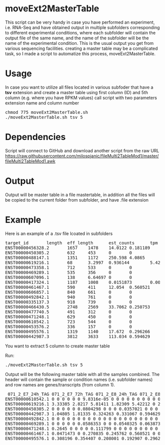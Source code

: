 # moveExt2MasterTable

This script can be very handy in case you have performed an experiment, i.e. RNA-Seq and have obtained output in multiple subfolders corresponding to different experimental conditions, where each subfolder will contain the output file of the same name, and the name of the subfolder will be the name of the experimental condition. This is the usual output you get from various sequencing facilities. creating a master table may be a complicated task, so I made a script to automatize this process, moveExt2MasterTable.

# Usage

In case you want to utilize all files located in various subfoder that have a **tsv** extension and create a master table using first column (ID) and 5th column (e.g. where you have RPKM values) call script with two parameters extension name and column number
<pre>
chmod 775 moveExt2MasterTable.sh
./moveExt2MasterTable.sh tsv 5
</pre>

# Dependencies

Script will connect to GitHub and download another script from the raw URL https://raw.githubusercontent.com/milospjanic/fileMulti2TableMod1/master/fileMulti2TableMod1.awk

# Output

Output will be master table in a file mastertable, in addition all the files will be copied to the current folder from subfolder, and have .file extension

# Example

Here is an example of a .tsv file lcoated in subfolders 

<pre>
target_id       length  eff_length      est_counts      tpm
ENST00000456328.2       1657    1478    14.0122 0.181189
ENST00000450305.2       632     453     0       0
ENST00000488147.1       1351    1172    250.598 4.0865
ENST00000619216.1       68      3.2997  0.936144        5.42212
ENST00000473358.1       712     533     0       0
ENST00000469289.1       535     356     0       0
ENST00000607096.1       138     6.64697 0       0
ENST00000417324.1       1187    1008    0.0151873       0.000287953
ENST00000461467.1       590     411     12.054  0.560521
ENST00000606857.1       840     661     0       0
ENST00000492842.1       940     761     0       0
ENST00000335137.3       918     739     0       0
ENST00000466430.5       2748    2569    33.7062 0.250753
ENST00000477740.5       491     312     0       0
ENST00000471248.1       629     450     0       0
ENST00000610542.1       723     544     0       0
ENST00000453576.2       336     157     0       0
ENST00000495576.1       1319    1140    17.672  0.296266
ENST00000442987.3       3812    3633    113.034 0.594629
</pre>

You want to extract 5 column to create master table

Run:

<pre>
./moveExt2MasterTable.sh tsv 5
</pre>

Output will be the following master table with all the samples combined. The header will contain the sample or condition names (i.e. subfolder names) and row names are genes/transcripts (from column 1).

<pre>
 071_2_E7_24h_TAG 071_2_E7_72h_TAG 071_2_E8_24h_TAG 071_2_E8_72h_TAG 334_1_E7_24h_TAG 334_1_E7_72h_TAG 334_1_E8_24h_TAG 334_1_E8_72h_TAG 756_3_E7_24h_TAG 756_3_E7_72h_TAG 756_3_E8_24h_TAG 756_3_E8_72h_TAG 835_1_E7_24h_TAG 835_1_E7_72h_TAG 835_1_E8_24h_TAG 835_1_E8_72h_TAG H1_E7_24h_TAG H1_E7_72h_TAG H1_E8_24h_TAG H1_E8_72h_TAG H7_E7_24h_TAG H7_E7_72h_TAG H7_E8_24h_TAG H7_E8_72h_TAG
ENST00000610542.1 0 0 0 0 0 0 9.8316e-05 0 0 0 0 0 0 0 0 0 0 0 0 0 0 0 0 0
ENST00000619216.1 3.33385 2.8217 5.81411 1.82309 5.42212 0 2.62023 1.28491 0 1.78071 0 3.54873 0 0 0 2.10255 0 0 1.56025 1.44704 1.2346 0 4.14966 1.30646
ENST00000450305.2 0 0 0 0 0 0.0804298 0 0 0 0.0357021 0 0 0 0 0 0 0.00802667 0 0 0 0 0 0 0
ENST00000442987.3 1.04805 1.81335 0.324263 0.331067 0.594629 1.13613 0.367012 0.548072 1.01927 1.15806 0.859238 0.715326 1.02043 1.23834 0.580001 0.311195 1.21486 0.718531 0.704979 0.48342 0.981332 1.32601 0.754685 0.717388
ENST00000492842.1 0 0 0 0 0 0 0 0 0 0 0 0 0 0 0 0 0 0 0 0 0 0 0 0
ENST00000469289.1 0 0 0 0 0 0.0586353 0 0 0.0540325 0.0638736 0 0 0 0 0 0 0 0 0 0 0 0 0 0
ENST00000471248.1 0.2645 0 0 0 0 0.111799 0 0 0 0 0 0 0 0 0 0 0 0 0 0.0763442 0 0 0 0
ENST00000461467.1 0.0471473 0 0.270835 0.245762 0.560521 0 0.198852 0.0859918 0.101713 0.329731 0.612336 0.118115 0.0975844 0.02535 0.133357 0 0.344864 0.142344 0.157868 1.3982 0.348791 0.204793 0 0.185079
ENST00000495576.1 0.308196 0.354407 0.208001 0.192907 0.296266 0.118206 0.127151 0.245715 0.126846 0.116218 0.190281 0.122054 0.257678 0 0.228791 0.0479056 0.249924 0.138056 0.135063 0.216182 0.183194 0.258463 0.140834 0.108693
</pre>
